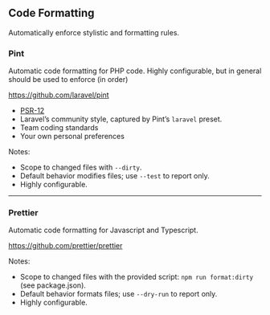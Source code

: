 ## Code Formatting

Automatically enforce stylistic and formatting rules.

### Pint

Automatic code formatting for PHP code. Highly configurable, but in general should be used to enforce (in order)

https://github.com/laravel/pint

- [PSR-12](https://www.php-fig.org/psr/psr-12/)
- Laravel’s community style, captured by Pint’s `laravel` preset.
- Team coding standards
- Your own personal preferences

Notes:
- Scope to changed files with `--dirty`.
- Default behavior modifies files; use `--test` to report only.
- Highly configurable.

---

### Prettier

Automatic code formatting for Javascript and Typescript. 

https://github.com/prettier/prettier

Notes:
- Scope to changed files with the provided script: `npm run format:dirty` (see package.json).
- Default behavior formats files; use `--dry-run` to report only.
- Highly configurable.